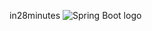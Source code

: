 in28minutes
![Spring Boot logo](https://pbs.twimg.com/profile_images/1235868806079057921/fTL08u_H_400x400.png)
